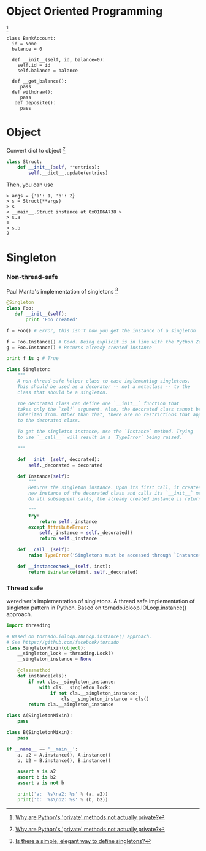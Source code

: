 # Object Oriented Programming

[^1]

```
class BankAccount:
  id = None
  balance = 0

  def __init__(self, id, balance=0):
    self.id = id
    self.balance = balance

  def __get_balance():
     pass
  def withdraw():
     pass
   def deposite():
     pass
```

[^1]: [Why are Python's 'private' methods not actually private?](http://stackoverflow.com/questions/70528/why-are-pythons-private-methods-not-actually-private)

# Object

Convert dict to object [^1]

```python
class Struct:
    def __init__(self, **entries):
        self.__dict__.update(entries)
```

Then, you can use

```
> args = {'a': 1, 'b': 2}
> s = Struct(**args)
> s
< __main__.Struct instance at 0x01D6A738 >
> s.a
1
> s.b
2
```

# Singleton

### Non-thread-safe

Paul Manta's implementation of singletons [^2]

```python
@Singleton
class Foo:
   def __init__(self):
       print 'Foo created'

f = Foo() # Error, this isn't how you get the instance of a singleton

f = Foo.Instance() # Good. Being explicit is in line with the Python Zen
g = Foo.Instance() # Returns already created instance

print f is g # True

class Singleton:
    """
    A non-thread-safe helper class to ease implementing singletons.
    This should be used as a decorator -- not a metaclass -- to the
    class that should be a singleton.

    The decorated class can define one `__init__` function that
    takes only the `self` argument. Also, the decorated class cannot be
    inherited from. Other than that, there are no restrictions that apply
    to the decorated class.

    To get the singleton instance, use the `Instance` method. Trying
    to use `__call__` will result in a `TypeError` being raised.

    """

    def __init__(self, decorated):
        self._decorated = decorated

    def Instance(self):
        """
        Returns the singleton instance. Upon its first call, it creates a
        new instance of the decorated class and calls its `__init__` method.
        On all subsequent calls, the already created instance is returned.

        """
        try:
            return self._instance
        except AttributeError:
            self._instance = self._decorated()
            return self._instance

    def __call__(self):
        raise TypeError('Singletons must be accessed through `Instance()`.')

    def __instancecheck__(self, inst):
        return isinstance(inst, self._decorated)
```

### Thread safe

werediver's implementation of singletons. A thread safe implementation of singleton pattern in Python. Based on tornado.ioloop.IOLoop.instance() approach.

```python
import threading

# Based on tornado.ioloop.IOLoop.instance() approach.
# See https://github.com/facebook/tornado
class SingletonMixin(object):
    __singleton_lock = threading.Lock()
    __singleton_instance = None

    @classmethod
    def instance(cls):
        if not cls.__singleton_instance:
            with cls.__singleton_lock:
                if not cls.__singleton_instance:
                    cls.__singleton_instance = cls()
        return cls.__singleton_instance

class A(SingletonMixin):
    pass

class B(SingletonMixin):
    pass

if __name__ == '__main__':
    a, a2 = A.instance(), A.instance()
    b, b2 = B.instance(), B.instance()

    assert a is a2
    assert b is b2
    assert a is not b

    print('a:  %s\na2: %s' % (a, a2))
    print('b:  %s\nb2: %s' % (b, b2))
```

[^1]: [stackoverflow, Convert Python dict to object?](http://stackoverflow.com/questions/1305532/convert-python-dict-to-object)
[^2]: [Is there a simple, elegant way to define singletons?](http://stackoverflow.com/a/7346105/772391)